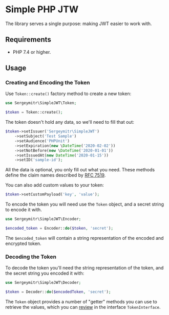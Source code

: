 # Simple PHP JTW

The library serves a single purpose: making JWT easier to work with.

## Requirements
- PHP 7.4 or higher.

## Usage

### Creating and Encoding the Token
Use `Token::create()` factory method to create a new token:
```php
use Sergeymitr\SimpleJWT\Token;

$token = Token::create();
```

The token doesn't hold any data, so we'll need to fill that out:
```php
$token->setIssuer('Sergeymitr\SimpleJWT')
    ->setSubject('Test Sample')
    ->setAudience('PHPUnit')
    ->setExpiration(new \DateTime('2020-02-02'))
    ->setNotBefore(new \DateTime('2020-01-01'))
    ->setIssuedAt(new DateTime('2020-01-15'))
    ->setID('sample-id');
```
All the data is optional, you only fill out what you need.
These methods define the claim names described by [RFC 7519](https://tools.ietf.org/html/rfc7519).

You can also add custom values to your token:
```php
$token->setCustomPayload('key', 'value');
```

To encode the token you will need use the `Token` object, and a secret string to encode it with.
```php
use Sergeymitr\SimpleJWT\Encoder;

$encoded_token = Encoder::do($token, 'secret');
```
The `$encoded_token` will contain a string representation of the encoded and encrypted token.

### Decoding the Token

To decode the token you'll need the string representation of the token, and the secret string you encoded it with:
```php
use Sergeymitr\SimpleJWT\Decoder;

$token = Decoder::do($encodedToken, 'secret');
```

The `Token` object provides a number of "getter" methods you can use to retrieve the values,
which you can [review](https://github.com/sergeymitr/simple-php-jwt/blob/master/src/TokenInterface.php) in the interface `TokenInterface`.
